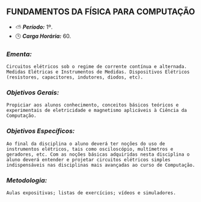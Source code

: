 ## FUNDAMENTOS DA FÍSICA PARA COMPUTAÇÃO

* :partly_sunny: ***Período:*** 1º.
* :clock3: ***Carga Horária:*** 60.
 
### *Ementa:*
    Circuitos elétricos sob o regime de corrente contínua e alternada. Medidas Elétricas e Instrumentos de Medidas. Dispositivos Elétricos (resistores, capacitores, indutores, diodos, etc).
 
### *Objetivos Gerais:*
    Propiciar aos alunos conhecimento, conceitos básicos teóricos e experimentais de eletricidade e magnetismo aplicáveis à Ciência da Computação.
 
### *Objetivos Específicos:*
    Ao final da disciplina o aluno deverá ter noções do uso de instrumentos elétricos, tais como osciloscópio, multímetros e geradores, etc. Com as noções básicas adquiridas nesta disciplina o aluno deverá entender e projetar circuitos elétricos simples indispensáveis nas disciplinas mais avançadas ao curso de Computação.
 
### *Metodologia:*
    Aulas expositivas; listas de exercícios; vídeos e simuladores.
 